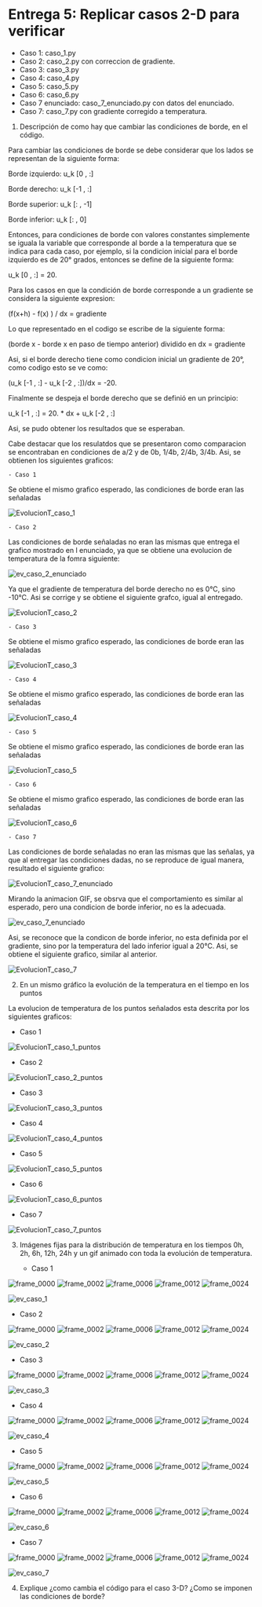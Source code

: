 # Entrega 5: Replicar casos 2-D para verificar


* Caso 1: caso_1.py
* Caso 2: caso_2.py con correccion de gradiente.
* Caso 3: caso_3.py
* Caso 4: caso_4.py
* Caso 5: caso_5.py
* Caso 6: caso_6.py
* Caso 7 enunciado: caso_7_enunciado.py con datos del enunciado.
* Caso 7: caso_7.py con gradiente corregido a temperatura.

1. Descripción de como hay que cambiar las condiciones de borde, en el código.
   
Para cambiar las condiciones de borde se debe considerar que los lados se representan de la siguiente forma:

  Borde izquierdo: u_k [0 , :]

  Borde derecho: u_k [-1 , :]

  Borde superior: u_k [: , -1]

  Borde inferior: u_k [: , 0]

  Entonces, para condiciones de borde con valores constantes simplemente se iguala la variable que corresponde al borde a la temperatura que se indica para cada caso, por ejemplo,
  si la condicion inicial para el borde izquierdo es de 20° grados, entonces se define de la siguiente forma:

  u_k [0 , :] = 20.

  Para los casos en que la condición de borde corresponde a un gradiente se considera la siguiente expresion:

  (f(x+h) - f(x) ) / dx = gradiente

  Lo que representado en el codigo se escribe de la siguiente forma:

  (borde x - borde x en paso de tiempo anterior) dividido en dx = gradiente

  Asi, si el borde derecho tiene como condicion inicial un gradiente de 20°, como codigo esto se ve como:

  (u_k [-1 , :] - u_k [-2 , :])/dx = -20.

  Finalmente se despeja el borde derecho que se definió en un principio:

  u_k [-1 , :] = 20. * dx + u_k [-2 , :]
  
  Asi, se pudo obtener los resultados que se esperaban.
  
  Cabe destacar que los resulatdos que se presentaron como comparacion se encontraban en condiciones de a/2 y de 0b, 1/4b, 2/4b, 3/4b. Asi, se obtienen los siguientes graficos:
  
    - Caso 1

Se obtiene el mismo grafico esperado, las condiciones de borde eran las señaladas


![EvolucionT_caso_1](https://user-images.githubusercontent.com/69157203/98262781-c3f90680-1f64-11eb-826a-d6e6a788d1a2.png)
  
    - Caso 2

Las condiciones de borde señaladas no eran las mismas que entrega el grafico mostrado en l enunciado, ya que se obtiene una evolucion de temperatura de la fomra siguiente:

![ev_caso_2_enunciado](https://user-images.githubusercontent.com/69157203/98280242-e0536e00-1f79-11eb-9cc9-06ee01f3572b.gif)

Ya que el gradiente de temperatura del borde derecho no es 0°C, sino -10°C. Asi se corrige y se obtiene el siguiente grafco, igual al entregado.

![EvolucionT_caso_2](https://user-images.githubusercontent.com/69157203/98262783-c4919d00-1f64-11eb-81af-37f2a8d939b2.png)

    - Caso 3

Se obtiene el mismo grafico esperado, las condiciones de borde eran las señaladas

![EvolucionT_caso_3](https://user-images.githubusercontent.com/69157203/98262785-c52a3380-1f64-11eb-971f-2163e6548e15.png)

    - Caso 4

Se obtiene el mismo grafico esperado, las condiciones de borde eran las señaladas
 
 ![EvolucionT_caso_4](https://user-images.githubusercontent.com/69157203/98262786-c52a3380-1f64-11eb-92b3-9714d27db1c9.png)
 
    - Caso 5

Se obtiene el mismo grafico esperado, las condiciones de borde eran las señaladas
 
 ![EvolucionT_caso_5](https://user-images.githubusercontent.com/69157203/98262787-c5c2ca00-1f64-11eb-9785-57af14667a2b.png)
 
    - Caso 6

Se obtiene el mismo grafico esperado, las condiciones de borde eran las señaladas

![EvolucionT_caso_6](https://user-images.githubusercontent.com/69157203/98262772-c22f4300-1f64-11eb-9fb9-d9cf1e0bf7da.png)

    - Caso 7

Las condiciones de borde señaladas no eran las mismas que las señalas, ya que al entregar las condiciones dadas, no se reproduce de igual manera, resultado el siguiente grafico:

![EvolucionT_caso_7_enunciado](https://user-images.githubusercontent.com/69157203/98262778-c3f90680-1f64-11eb-936d-4e4b26288415.png)

 Mirando la animacion GIF, se obsrva que el comportamiento es similar al esperado, pero una condicion de borde inferior, no es la adecuada.
 
 ![ev_caso_7_enunciado](https://user-images.githubusercontent.com/69157203/98263794-f9522400-1f65-11eb-8623-4eaecccc8c35.gif)
 
 Asi, se reconoce que la condicon de borde inferior, no esta definida por el gradiente, sino por la temperatura del lado inferior igual a 20°C. Asi, se obtiene el siguiente grafico, similar al anterior.
 
 ![EvolucionT_caso_7](https://user-images.githubusercontent.com/69157203/98262775-c3607000-1f64-11eb-8bd7-aee7058857f2.png)
 
2. En un mismo gráfico la evolución de la temperatura en el tiempo en los puntos 
   
La evolucion de temperatura de los puntos señalados esta descrita por los siguientes graficos:

   - Caso 1


![EvolucionT_caso_1_puntos](https://user-images.githubusercontent.com/69157203/98265013-4be01000-1f67-11eb-9c40-5124c34c940f.png)

   - Caso 2

![EvolucionT_caso_2_puntos](https://user-images.githubusercontent.com/69157203/98265016-4c78a680-1f67-11eb-9361-0d0f5c8290eb.png)

   - Caso 3

![EvolucionT_caso_3_puntos](https://user-images.githubusercontent.com/69157203/98264998-48e51f80-1f67-11eb-8315-a7c265434ef0.png)

   - Caso 4

![EvolucionT_caso_4_puntos](https://user-images.githubusercontent.com/69157203/98265003-4a164c80-1f67-11eb-96f7-9d248696a798.png)

   - Caso 5

![EvolucionT_caso_5_puntos](https://user-images.githubusercontent.com/69157203/98265007-4aaee300-1f67-11eb-8caa-59dd736a5183.png)

   - Caso 6

![EvolucionT_caso_6_puntos](https://user-images.githubusercontent.com/69157203/98265008-4aaee300-1f67-11eb-902f-c1530a501936.png)

   - Caso 7

![EvolucionT_caso_7_puntos](https://user-images.githubusercontent.com/69157203/98265012-4b477980-1f67-11eb-8ea7-fa1d0724ccee.png)


3. Imágenes fijas para la distribución de temperatura en los tiempos 0h, 2h, 6h, 12h, 24h y un gif animado con toda la evolución de temperatura. 

   - Caso 1

![frame_0000](https://user-images.githubusercontent.com/69157203/98265391-cc067580-1f67-11eb-9ac3-d438e33c929a.png)
![frame_0002](https://user-images.githubusercontent.com/69157203/98265396-cd37a280-1f67-11eb-915b-2d566226799a.png)
![frame_0006](https://user-images.githubusercontent.com/69157203/98265398-cd37a280-1f67-11eb-9fbf-e5c274a1126c.png)
![frame_0012](https://user-images.githubusercontent.com/69157203/98265400-cdd03900-1f67-11eb-9416-68047fbb2a6d.png)
![frame_0024](https://user-images.githubusercontent.com/69157203/98265402-cdd03900-1f67-11eb-83ab-328a1e395a81.png)

![ev_caso_1](https://user-images.githubusercontent.com/69157203/98267013-ad08e300-1f69-11eb-8f0e-c06b09e7d075.gif)

   - Caso 2

![frame_0000](https://user-images.githubusercontent.com/69157203/98265474-e4769000-1f67-11eb-9349-25a54e8fe33a.png)
![frame_0002](https://user-images.githubusercontent.com/69157203/98265480-e50f2680-1f67-11eb-90dd-f72c940241df.png)
![frame_0006](https://user-images.githubusercontent.com/69157203/98265483-e50f2680-1f67-11eb-8a16-47a7ef103f10.png)
![frame_0012](https://user-images.githubusercontent.com/69157203/98265468-e3456300-1f67-11eb-8cc6-ddbcad26de91.png)
![frame_0024](https://user-images.githubusercontent.com/69157203/98265470-e3ddf980-1f67-11eb-8d00-9495154a16de.png)

![ev_caso_2](https://user-images.githubusercontent.com/69157203/98267020-aed2a680-1f69-11eb-90bc-af28e4ceccf5.gif)

   - Caso 3


![frame_0000](https://user-images.githubusercontent.com/69157203/98265575-007a3180-1f68-11eb-928c-1cb51633bdf9.png)
![frame_0002](https://user-images.githubusercontent.com/69157203/98265578-01ab5e80-1f68-11eb-96c2-f7d7666c84b2.png)
![frame_0006](https://user-images.githubusercontent.com/69157203/98265581-01ab5e80-1f68-11eb-88d6-f56f76943018.png)
![frame_0012](https://user-images.githubusercontent.com/69157203/98265585-0243f500-1f68-11eb-91fe-2689c217cbe3.png)
![frame_0024](https://user-images.githubusercontent.com/69157203/98265586-02dc8b80-1f68-11eb-931c-5eefb5f86cdc.png)

![ev_caso_3](https://user-images.githubusercontent.com/69157203/98267035-b2662d80-1f69-11eb-919f-67885bce6638.gif)

   - Caso 4

![frame_0000](https://user-images.githubusercontent.com/69157203/98265685-256ea480-1f68-11eb-9eb2-78667ab98085.png)
![frame_0002](https://user-images.githubusercontent.com/69157203/98265687-269fd180-1f68-11eb-83ea-2d4e880f1a69.png)
![frame_0006](https://user-images.githubusercontent.com/69157203/98265688-27386800-1f68-11eb-8e2a-e6f1e3ff7fcf.png)
![frame_0012](https://user-images.githubusercontent.com/69157203/98265689-27386800-1f68-11eb-87af-baa6ce7e7bd8.png)
![frame_0024](https://user-images.githubusercontent.com/69157203/98265693-27d0fe80-1f68-11eb-9853-30f1663e83db.png)

![ev_caso_4](https://user-images.githubusercontent.com/69157203/98267043-b4c88780-1f69-11eb-8c6c-49842495dfe5.gif)

   - Caso 5

![frame_0000](https://user-images.githubusercontent.com/69157203/98265731-34555700-1f68-11eb-974b-67b25e4166df.png)
![frame_0002](https://user-images.githubusercontent.com/69157203/98265732-35868400-1f68-11eb-98f1-2b2ed7c2bcdf.png)
![frame_0006](https://user-images.githubusercontent.com/69157203/98265733-35868400-1f68-11eb-9c56-75a8d9b791b7.png)
![frame_0012](https://user-images.githubusercontent.com/69157203/98265734-361f1a80-1f68-11eb-93ce-2254ffccdd0d.png)
![frame_0024](https://user-images.githubusercontent.com/69157203/98265735-36b7b100-1f68-11eb-9ac0-aabc6ded93ce.png)



![ev_caso_5](https://user-images.githubusercontent.com/69157203/98267051-b5f9b480-1f69-11eb-9401-ed7dd73c28db.gif)

   - Caso 6

![frame_0000](https://user-images.githubusercontent.com/69157203/98265788-446d3680-1f68-11eb-8051-23887beb31c8.png)
![frame_0002](https://user-images.githubusercontent.com/69157203/98265790-459e6380-1f68-11eb-8dde-6c2038b0d181.png)
![frame_0006](https://user-images.githubusercontent.com/69157203/98265793-459e6380-1f68-11eb-8e5c-157ea217bbf2.png)
![frame_0012](https://user-images.githubusercontent.com/69157203/98265796-4636fa00-1f68-11eb-9803-e3407eedea1f.png)
![frame_0024](https://user-images.githubusercontent.com/69157203/98265801-46cf9080-1f68-11eb-9108-94200661ed00.png)

![ev_caso_6](https://user-images.githubusercontent.com/69157203/98267059-b85c0e80-1f69-11eb-97f1-b160a2008f49.gif)

   - Caso 7

![frame_0000](https://user-images.githubusercontent.com/69157203/98266873-8fd41480-1f69-11eb-81fd-1525ca3378ea.png)
![frame_0002](https://user-images.githubusercontent.com/69157203/98266877-906cab00-1f69-11eb-98ba-1f088b52b7aa.png)
![frame_0006](https://user-images.githubusercontent.com/69157203/98266881-91054180-1f69-11eb-8c23-59aa7b658635.png)
![frame_0012](https://user-images.githubusercontent.com/69157203/98266885-91054180-1f69-11eb-928d-3261ec3c1fe5.png)
![frame_0024](https://user-images.githubusercontent.com/69157203/98266886-919dd800-1f69-11eb-8e5f-a0e0dd1e8650.png)

![ev_caso_7](https://user-images.githubusercontent.com/69157203/98266990-a7ab9880-1f69-11eb-8480-3bad669c1d49.gif)

4. Explique ¿como cambia el código para el caso 3-D? ¿Como se imponen las condiciones de borde?



  
